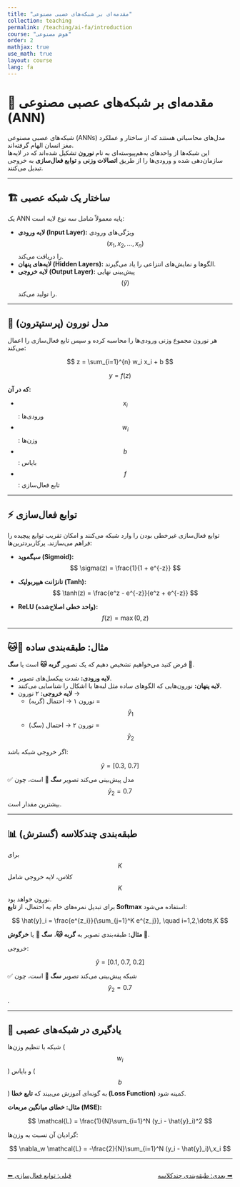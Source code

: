 ```yaml
---
title: "مقدمه‌ای بر شبکه‌های عصبی مصنوعی"
collection: teaching
permalink: /teaching/ai-fa/introduction
course: "هوش مصنوعی"
order: 2
mathjax: true
use_math: true
layout: course
lang: fa
---
```


# 📘 مقدمه‌ای بر شبکه‌های عصبی مصنوعی (ANN)

شبکه‌های عصبی مصنوعی (ANNs) مدل‌های محاسباتی هستند که از ساختار و عملکرد مغز انسان الهام گرفته‌اند.  
این شبکه‌ها از واحدهای به‌هم‌پیوسته‌ای به نام **نورون** تشکیل شده‌اند که در لایه‌ها سازمان‌دهی شده و ورودی‌ها را از طریق **اتصالات وزنی** و **توابع فعال‌سازی** به خروجی تبدیل می‌کنند.  

---

## 🏗 ساختار یک شبکه عصبی

یک ANN پایه معمولاً شامل سه نوع لایه است:  

- **لایه ورودی (Input Layer):** ویژگی‌های ورودی $$(x_1, x_2, \dots, x_n)$$ را دریافت می‌کند.  
- **لایه‌های پنهان (Hidden Layers):** الگوها و نمایش‌های انتزاعی را یاد می‌گیرند.  
- **لایه خروجی (Output Layer):** پیش‌بینی نهایی $$(\hat{y})$$ را تولید می‌کند.  

---

## 🔢 مدل نورون (پرستپترون)

هر نورون مجموع وزنی ورودی‌ها را محاسبه کرده و سپس تابع فعال‌سازی را اعمال می‌کند:  

$$
z = \sum_{i=1}^{n} w_i x_i + b
$$

$$
y = f(z)
$$

**که در آن:**  
- $$x_i$$: ورودی‌ها  
- $$w_i$$: وزن‌ها  
- $$b$$: بایاس  
- $$f$$: تابع فعال‌سازی  

---

## ⚡ توابع فعال‌سازی

توابع فعال‌سازی غیرخطی بودن را وارد شبکه می‌کنند و امکان تقریب توابع پیچیده را فراهم می‌سازند. پرکاربردترین‌ها:  

- **سیگموید (Sigmoid):**  
  $$
  \sigma(z) = \frac{1}{1 + e^{-z}}
  $$

- **تانژانت هیپربولیک (Tanh):**  
  $$
  \tanh(z) = \frac{e^z - e^{-z}}{e^z + e^{-z}}
  $$

- **ReLU (واحد خطی اصلاح‌شده):**  
  $$
  f(z) = \max(0, z)
  $$

---

## 🐱🐶 مثال: طبقه‌بندی ساده

فرض کنید می‌خواهیم تشخیص دهیم که یک تصویر **گربه 🐱** است یا **سگ 🐶**.  

- **لایه ورودی:** شدت پیکسل‌های تصویر.  
- **لایه پنهان:** نورون‌هایی که الگوهای ساده مثل لبه‌ها یا اشکال را شناسایی می‌کنند.  
- **لایه خروجی:** ۲ نورون →  
  - نورون ۱ → احتمال (گربه) = $$\hat{y}_1$$  
  - نورون ۲ → احتمال (سگ) = $$\hat{y}_2$$  

اگر خروجی شبکه باشد:  

$$
\hat{y} = [0.3, \ 0.7]
$$

✅ مدل پیش‌بینی می‌کند تصویر **سگ 🐶** است، چون $$\hat{y}_2 = 0.7$$ بیشترین مقدار است.  

---

## 📊 طبقه‌بندی چندکلاسه (گسترش)

برای $$K$$ کلاس، لایه خروجی شامل $$K$$ نورون خواهد بود.  
برای تبدیل نمره‌های خام به احتمال، از **تابع Softmax** استفاده می‌شود:  

$$
\hat{y}_i = \frac{e^{z_i}}{\sum_{j=1}^K e^{z_j}}, \quad i=1,2,\dots,K
$$

**مثال:** طبقه‌بندی تصویر به **گربه 🐱**، **سگ 🐶** یا **خرگوش 🐰**.  

خروجی:  

$$
\hat{y} = [0.1, \ 0.7, \ 0.2]
$$

✅ شبکه پیش‌بینی می‌کند تصویر **سگ 🐶** است، چون $$\hat{y}_2 = 0.7$$.  

---

## 🔧 یادگیری در شبکه‌های عصبی

شبکه با تنظیم وزن‌ها ($$w_i$$) و بایاس ($$b$$) به گونه‌ای آموزش می‌بیند که **تابع خطا (Loss Function)** کمینه شود.  

**مثال: خطای میانگین مربعات (MSE):**  

$$
\mathcal{L} = \frac{1}{N}\sum_{i=1}^N (y_i - \hat{y}_i)^2
$$

گرادیان آن نسبت به وزن‌ها:  

$$
\nabla_w \mathcal{L} = -\frac{2}{N}\sum_{i=1}^N (y_i - \hat{y}_i)\,x_i
$$

---

<div class="lesson-nav" style="display:flex; justify-content:space-between; margin-top:2em;">
  <a class="btn btn--inverse" href="{{ '/teaching/ai/activation-functions-fa' | relative_url }}">⬅︎ قبلی: توابع فعال‌سازی </a>
  <a class="btn btn--primary" href="{{ '/teaching/ai/multi-class-fa' | relative_url }}">بعدی: طبقه‌بندی چندکلاسه ➡︎</a>
</div>
